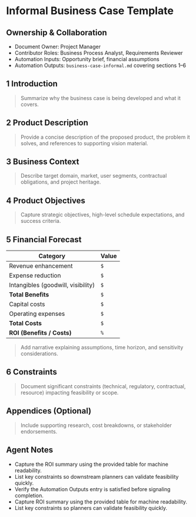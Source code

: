 # Informal Business Case Template

## Ownership & Collaboration

- Document Owner: Project Manager
- Contributor Roles: Business Process Analyst, Requirements Reviewer
- Automation Inputs: Opportunity brief, financial assumptions
- Automation Outputs: `business-case-informal.md` covering sections 1–6

## 1 Introduction

> Summarize why the business case is being developed and what it covers.

## 2 Product Description

> Provide a concise description of the proposed product, the problem it solves, and references to supporting vision material.

## 3 Business Context

> Describe target domain, market, user segments, contractual obligations, and project heritage.

## 4 Product Objectives

> Capture strategic objectives, high-level schedule expectations, and success criteria.

## 5 Financial Forecast

| Category | Value |
| --- | --- |
| Revenue enhancement | `$` |
| Expense reduction | `$` |
| Intangibles (goodwill, visibility) | `$` |
| **Total Benefits** | `$` |
| Capital costs | `$` |
| Operating expenses | `$` |
| **Total Costs** | `$` |
| **ROI (Benefits / Costs)** | `%` |

> Add narrative explaining assumptions, time horizon, and sensitivity considerations.

## 6 Constraints

> Document significant constraints (technical, regulatory, contractual, resource) impacting feasibility or scope.

## Appendices (Optional)

> Include supporting research, cost breakdowns, or stakeholder endorsements.

## Agent Notes

- Capture the ROI summary using the provided table for machine readability.
- List key constraints so downstream planners can validate feasibility quickly.
- Verify the Automation Outputs entry is satisfied before signaling completion.
- Capture ROI summary using the provided table for machine readability.
- List key constraints so planners can validate feasibility quickly.
